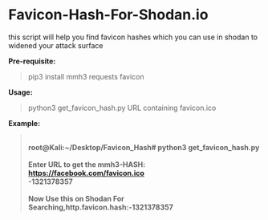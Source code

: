 # Favicon-Hash-For-Shodan.io
this script will help you find favicon hashes which you can use in shodan to widened your attack surface

<b>Pre-requisite:</b>
>pip3 install mmh3 requests favicon

<b>Usage:</b>
>python3 get_favicon_hash.py URL containing favicon.ico

<b>Example:<b>
><br>root@Kali:~/Desktop/Favicon_Hash# python3 get_favicon_hash.py  
><br>Enter URL to get the mmh3-HASH: https://facebook.com/favicon.ico
><br>-1321378357  
><br>Now Use this on Shodan For Searching,http.favicon.hash:-1321378357


